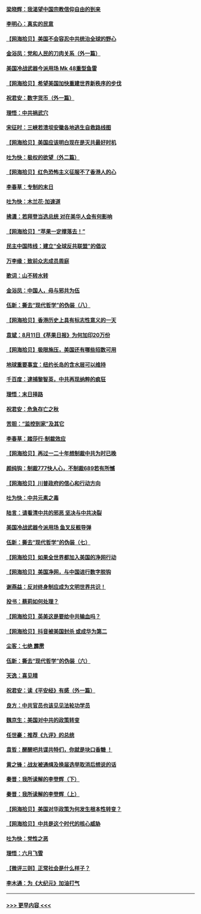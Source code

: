 #### [梁晓辉：我渴望中国宗教信仰自由的到来](../pages/nsc993/n12336657.md?t=08180002) 
#### [李明心：真实的民意](../pages/nsc993/n12336089.md?t=08180002) 
#### [【网海拾贝】美国不会容忍中共统治全球的野心](../pages/nsc993/n12336063.md?t=08180002) 
#### [金浴凤：党和人民的刀肉关系（外一篇）](../pages/nsc993/n12335834.md?t=08180002) 
#### [美国冷战武器今派用场 Mk 48重型鱼雷](../pages/nsc993/n12335354.md?t=08180002) 
#### [【网海拾贝】希望美国加快重建世界新秩序的步伐](../pages/nsc993/n12334224.md?t=08180002) 
#### [祝君安：数字货币（外一篇）](../pages/nsc993/n12334186.md?t=08180002) 
#### [理悟：中共祸武穴](../pages/nsc993/n12333962.md?t=08180002) 
#### [宋征时：三峡若溃坝安徽各地逃生自救路线图](../pages/nsc993/n12332450.md?t=08180002) 
#### [【网海拾贝】美国应该明白现在是灭共最好时机](../pages/nsc993/n12332313.md?t=08180002) 
#### [吐为快：极权的欲望（外二篇）](../pages/nsc993/n12332089.md?t=08180002) 
#### [【网海拾贝】红色恐怖主义征服不了香港人的心](../pages/nsc993/n12329296.md?t=08180002) 
#### [李春草：专制的末日](../pages/nsc993/n12329079.md?t=08180002) 
#### [吐为快：木兰花‧加速道](../pages/nsc993/n12327366.md?t=08180002) 
#### [拂潇：若拜登当选总统 对在美华人会有何影响](../pages/nsc993/n12295996.md?t=08180002) 
#### [【网海拾贝】“苹果一定撑落去！”](../pages/nsc993/n12326784.md?t=08180002) 
#### [民主中国阵线：建立“全球反共联盟”的倡议](../pages/nsc993/n12324177.md?t=08180002) 
#### [万李缘：致前众志成员周庭](../pages/nsc993/n12324635.md?t=08180002) 
#### [歌词：山不转水转](../pages/nsc993/n12324599.md?t=08180002) 
#### [金浴凤：中国人，毋与邪共为伍](../pages/nsc993/n12324257.md?t=08180002) 
#### [伍新：撕去“现代哲学”的伪装（八）](../pages/nsc993/n12324188.md?t=08180002) 
#### [【网海拾贝】香港历史上具有标志性意义的一天](../pages/nsc993/n12324021.md?t=08180002) 
#### [袁斌：8月11日《苹果日报》为何加印20万份](../pages/nsc993/n12323955.md?t=08180002) 
#### [【网海拾贝】极限施压，美国还有哪些招数可用](../pages/nsc993/n12322512.md?t=08180002) 
#### [地球重要事宜：纽约长岛的含水层可以维持](../pages/nsc993/n12321844.md?t=08180002) 
#### [千百度：逮捕黎智英，中共再现纳粹的疯狂](../pages/nsc993/n12321777.md?t=08180002) 
#### [理悟：末日择路](../pages/nsc993/n12320812.md?t=08180002) 
#### [祝君安：危急存亡之秋](../pages/nsc993/n12320795.md?t=08180002) 
#### [苦胆：“监控到家”及其它](../pages/nsc993/n12320751.md?t=08180002) 
#### [李春草：踏莎行·制裁效应](../pages/nsc993/n12318290.md?t=08180002) 
#### [【网海拾贝】再过一二十年想制裁中共为时已晚](../pages/nsc993/n12318195.md?t=08180002) 
#### [颜纯钩：制裁777快人心，不制裁689若有所憾](../pages/nsc993/n12316912.md?t=08180002) 
#### [【网海拾贝】川普政府的信心和行动方向](../pages/nsc993/n12316673.md?t=08180002) 
#### [吐为快：中共元素之毒](../pages/nsc993/n12316547.md?t=08180002) 
#### [陆言：请看清中共的邪恶 坚决与中共决裂](../pages/nsc993/n12315784.md?t=08180002) 
#### [美国冷战武器今派用场 鱼叉反舰导弹](../pages/nsc993/n12316258.md?t=08180002) 
#### [伍新：撕去“现代哲学”的伪装（七）](../pages/nsc993/n12315846.md?t=08180002) 
#### [【网海拾贝】如果全世界都加入美国的净网行动](../pages/nsc993/n12315588.md?t=08180002) 
#### [【网海拾贝】美国净网，与中国进行数字脱钩](../pages/nsc993/n12312813.md?t=08180002) 
#### [谢燕益：反对终身制应成为文明世界共识！](../pages/nsc993/n12310465.md?t=08180002) 
#### [投书：蔡莉如何处理？](../pages/nsc993/n12310224.md?t=08180002) 
#### [【网海拾贝】英美这是要给中共输血吗？](../pages/nsc993/n12307646.md?t=08180002) 
#### [【网海拾贝】抖音被美国封杀 或成华为第二](../pages/nsc993/n12305277.md?t=08180002) 
#### [尘客：七绝 霹雳](../pages/nsc993/n12304053.md?t=08180002) 
#### [伍新：撕去“现代哲学”的伪装（六）](../pages/nsc993/n12303243.md?t=08180002) 
#### [天逸：喜见晴](../pages/nsc993/n12303226.md?t=08180002) 
#### [祝君安：读《平安经》有感（外一篇）](../pages/nsc993/n12303170.md?t=08180002) 
#### [良方：中共官员也该见见法轮功学员](../pages/nsc993/n12302985.md?t=08180002) 
#### [魏京生：美国对中共的政策转变](../pages/nsc993/n12302929.md?t=08180002) 
#### [任世豪：推荐《九评》的总统](../pages/nsc993/n12302838.md?t=08180002) 
#### [袁哲：醒醒吧共谍共特们，你就是块口香糖 ！](../pages/nsc993/n12302678.md?t=08180002) 
#### [黄之锋：战友被通缉及换届选举取消后想说的话](../pages/nsc993/n12302681.md?t=08180002) 
#### [秦晋：我所读解的李登辉（下）](../pages/nsc993/n12302171.md?t=08180002) 
#### [秦晋：我所读解的李登辉（上）](../pages/nsc993/n12301979.md?t=08180002) 
#### [【网海拾贝】美国对华政策为何发生根本性转变？](../pages/nsc993/n12302091.md?t=08180002) 
#### [【网海拾贝】中共是这个时代的核心威胁](../pages/nsc993/n12300541.md?t=08180002) 
#### [吐为快：党性之恶](../pages/nsc993/n12300263.md?t=08180002) 
#### [理悟：六月飞雪](../pages/nsc993/n12300243.md?t=08180002) 
#### [【微评三则】正常社会是什么样子？](../pages/nsc993/n12300228.md?t=08180002) 
#### [李木通：为《大纪元》加油打气](../pages/nsc993/n12280363.md?t=08180002) 

----
#### [ >>> 更早内容 <<< ](../indexes/nsc993-earlier.md)
